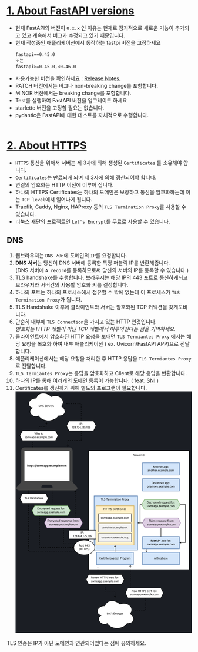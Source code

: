 # [1. About FastAPI versions](https://fastapi.tiangolo.com/de/deployment/versions/)
- 현재 FastAPI의 버전이 `0.x.x` 인 이유는 현재로 정기적으로 새로운 기능이 추가되고 있고 계속해서 버그가 수정되고 있기 때문입니다.
- 현재 작성중인 애플리케이션에서 동작하는 fastpi 버전을 고정하세요
    ```
    fastapi==0.45.0
    또는
    fastapi>=0.45.0,<0.46.0
    ```
- 사용가능한 버전을 확인하세요 : [Release Notes.](https://fastapi.tiangolo.com/de/release-notes/)
- PATCH 버전에서는 버그나 non-breaking change를 포함합니다.
- MINOR 버전에서는 breaking change를 포함합니다.
- Test를 실행하여 FastAPI 버전을 업그레이드 하세요
- starlette 버전을 고정할 필요는 없습니다.
- pydantic은 FastAPI에 대한 테스트를 자체적으로 수행합니다.
<br/><br/>

# [2. About HTTPS](https://fastapi.tiangolo.com/de/deployment/https/)
- `HTTPS` 통신을 위해서 서버는 제 3자에 의해 생성된 `Certificates` 를 소유해야 합니다.
- `Certificates`는 만료되게 되며 제 3자에 의해 갱신되어야 합니다.
- 연결의 암호화는 HTTP 이전에 이루어 집니다.
- 하나의 HTTPS Certificates는 하나의 도메인은 보장하고 통신을 암호화하는데 이는 `TCP level`에서 일어나게 됩니다.
- Traefik, Caddy, Nginx, HAProxy 등의 `TLS Termination Proxy`를 사용할 수 있습니다.
- 리눅스 재단의 프로젝트인 `Let's Encrypt`를 무료로 사용할 수 있습니다.

## DNS
1. 웹브라우저는 `DNS 서버`에 도메인의 `IP`를 요청합니다.
2. **DNS 서버**는 당신이 DNS 서버에 등록한 특정 퍼블릭 IP를 반환해줍니다.<br/>
    (DNS 서버에 `A record`를 등록하므로써 당신의 서버의 IP를 등록할 수 있습니다.)
3. TLS handshake를 수행합니다. 브라우저는 해당 IP의 443 포트로 통신하게되고 브라우저와 서버간의 사용할 암호화 키를 결정합니다.
4. 하나의 포트는 하나의 프로세스에서 점유할 수 밖에 없는데 이 프로세스가 `TLS Termination Proxy`가 됩니다.
5. TLS Handshake 이후에 클라이언트와 서버는 암호화된 TCP 커넥션을 갖게도비니다.
6. 단순히 내부에 `TLS Connection`을 가지고 있는 HTTP 인것입니다.<br/>
    _암호화는 HTTP 레벨이 아닌 TCP 레벨에서 이루어진다는 점을 기억하세요._
7. 클라이언트에서 암호화된 HTTP 요청을 보내면 `TLS Termiantes Proxy` 에서는 해당 요청을 복호화 하여 내부 애플리케이션 ( ex. Uvicorn/FastAPI APP)으로 전달합니다.
8. 애플리케이션에서는 해당 요청을 처리한 후 HTTP 응답을 `TLS Termiantes Proxy` 로 전달합니다.
9. `TLS Termiantes Proxy`는 응답을 암호화하고 Client로 해당 응답을 반환합니다.
10. 하나의 IP를 통해 여러개의 도메인 등록이 가능합니다. ( feat. [SNI](https://chat.openai.com/share/0fe450f9-7527-4f34-8035-55cd1f84915a) )
11. Certificates를 갱신하기 위해 별도의 프로그램이 필요합니다.
![Alt text](image.png)

TLS 인증은 IP가 아닌 도메인과 연관되어있다는 점에 유의하세요.